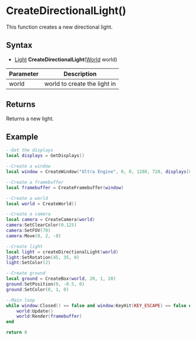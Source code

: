 # CreateDirectionalLight()

This function creates a new directional light.

## Syntax

- [Light](Light.md) **CreateDirectionalLight**([World](World.md) world)

| Parameter | Description |
|---|---|
| world | world to create the light in |

## Returns

Returns a new light.

## Example

```lua
--Get the displays
local displays = GetDisplays()

--Create a window
local window = CreateWindow("Ultra Engine", 0, 0, 1280, 720, displays[0], WINDOW_CENTER | WINDOW_TITLEBAR)

--Create a framebuffer
local framebuffer = CreateFramebuffer(window)

--Create a world
local world = CreateWorld()

--Create a camera
local camera = CreateCamera(world)
camera:SetClearColor(0.125)
camera:SetFOV(70)
camera:Move(0, 2, -8)

--Create light
local light = createDirectionalLight(world)
light:SetRotation(45, 35, 0)
light:SetColor(2)

--Create ground
local ground = CreateBox(world, 20, 1, 20)
ground:SetPosition(0, -0.5, 0)
ground:SetColor(0, 1, 0)

--Main loop
while window:Closed() == false and window:KeyHit(KEY_ESCAPE) == false do
    world:Update()
    world:Render(framebuffer)
end

return 0
```
